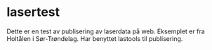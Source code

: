 # lasertest
Dette er en test av publisering av laserdata på web. Eksemplet er fra Holtålen i Sør-Trøndelag. Har benyttet lastools til publisering.
